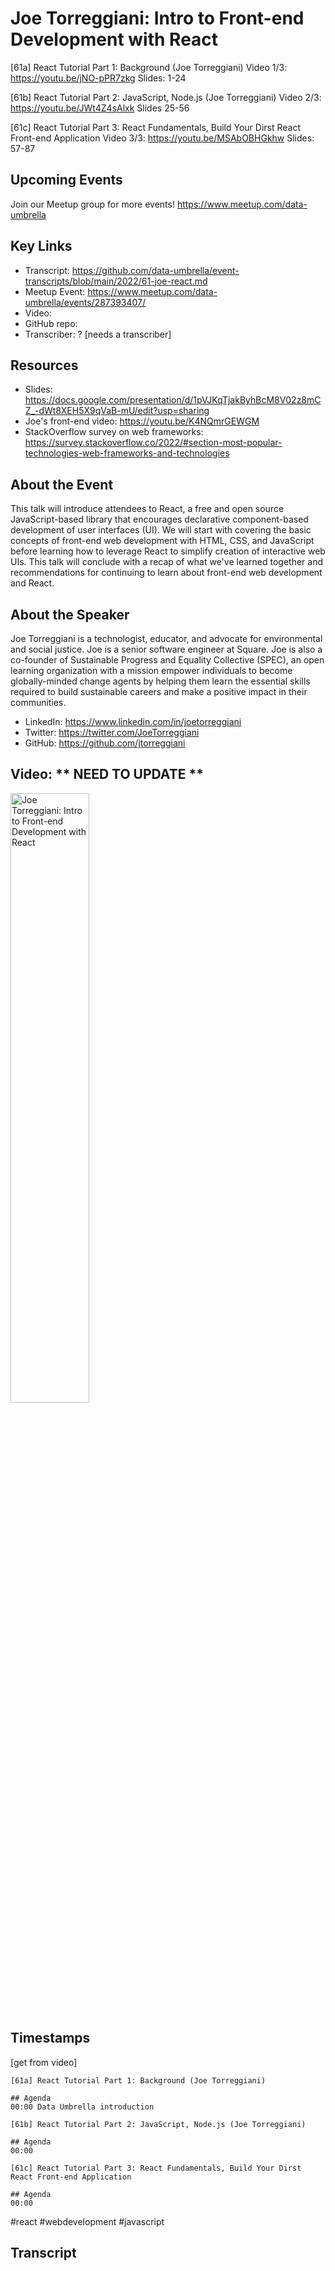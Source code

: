 # Joe Torreggiani: Intro to Front-end Development with React

[61a] React Tutorial Part 1: Background (Joe Torreggiani)
Video 1/3:  https://youtu.be/jNO-pPR7zkg
Slides: 1-24

[61b] React Tutorial Part 2: JavaScript, Node.js (Joe Torreggiani)
Video 2/3: https://youtu.be/JWt4Z4sAlxk
Slides 25-56

[61c] React Tutorial Part 3: React Fundamentals, Build Your Dirst React Front-end Application
Video 3/3: https://youtu.be/MSAbOBHGkhw
Slides: 57-87

## Upcoming Events
Join our Meetup group for more events!
https://www.meetup.com/data-umbrella

## Key Links
- Transcript: https://github.com/data-umbrella/event-transcripts/blob/main/2022/61-joe-react.md 
- Meetup Event: https://www.meetup.com/data-umbrella/events/287393407/ 
- Video: 
- GitHub repo:  
- Transcriber:  ? [needs a transcriber]

## Resources
- Slides:  https://docs.google.com/presentation/d/1pVJKqTjakByhBcM8V02z8mCZ_-dWt8XEH5X9qVaB-mU/edit?usp=sharing
- Joe's front-end video: https://youtu.be/K4NQmrGEWGM
- StackOverflow survey on web frameworks:  https://survey.stackoverflow.co/2022/#section-most-popular-technologies-web-frameworks-and-technologies

## About the Event
This talk will introduce attendees to React, a free and open source JavaScript-based library that encourages declarative component-based development of user interfaces (UI). We will start with covering the basic concepts of front-end web development with HTML, CSS, and JavaScript before learning how to leverage React to simplify creation of interactive web UIs. This talk will conclude with a recap of what we've learned together and recommendations for continuing to learn about front-end web development and React.

## About the Speaker
Joe Torreggiani is a technologist, educator, and advocate for environmental and social justice. Joe is a senior software engineer at Square. Joe is also a co-founder of Sustainable Progress and Equality Collective (SPEC), an open learning organization with a mission empower individuals to become globally-minded change agents by helping them learn the essential skills required to build sustainable careers and make a positive impact in their communities.

- LinkedIn: https://www.linkedin.com/in/joetorreggiani
- Twitter: https://twitter.com/JoeTorreggiani
- GitHub: https://github.com/jtorreggiani  

## Video:  ** NEED TO UPDATE **
<a href="http://www.youtube.com/watch?feature=player_embedded&v=NbmdFJsnuuo" target="_blank"><img src="http://img.youtube.com/vi/NbmdFJsnuuo/0.jpg"
alt="Joe Torreggiani: Intro to Front-end Development with React" width="50%" /></a>

## Timestamps
[get from video]
```
[61a] React Tutorial Part 1: Background (Joe Torreggiani)   

## Agenda
00:00 Data Umbrella introduction 

[61b] React Tutorial Part 2: JavaScript, Node.js (Joe Torreggiani)   

## Agenda
00:00  
    
[61c] React Tutorial Part 3: React Fundamentals, Build Your Dirst React Front-end Application  

## Agenda
00:00 
```
#react #webdevelopment #javascript

## Transcript
